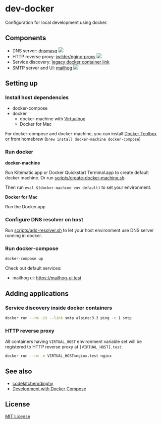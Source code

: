 # dev-docker

Configuration for local development using docker.

## Components

- DNS server: [dnsmasq](http://www.thekelleys.org.uk/dnsmasq/doc.html) [![](https://imagelayers.io/badge/andyshinn/dnsmasq:latest.svg)](https://imagelayers.io/?images=andyshinn/dnsmasq:latest 'Get your own badge on imagelayers.io')
- HTTP reverse proxy: [jwilder/nginx-proxy](https://github.com/jwilder/nginx-proxy) [![](https://imagelayers.io/badge/jwilder/nginx-proxy:latest.svg)](https://imagelayers.io/?images=jwilder/nginx-proxy:latest 'Get your own badge on imagelayers.io')
- Service discovery: [legacy docker container link](https://docs.docker.com/engine/userguide/networking/default_network/dockerlinks/)
- SMTP server and UI: [mailhog](https://github.com/mailhog/MailHog) [![](https://imagelayers.io/badge/mailhog/mailhog:latest.svg)](https://imagelayers.io/?images=mailhog/mailhog:latest 'Get your own badge on imagelayers.io')

## Setting up

### Install host dependencies

- docker-compose
- docker
  - docker-machine with [Virtualbox](https://www.virtualbox.org/)
  - Docker for Mac

For docker-compose and docker-machine, you can install [Docker Toolbox](https://www.docker.com/products/docker-toolbox) or from homebrew (`brew install docker-machine docker-compose`)

### Run docker

**docker-machine**

Run Kitematic.app or Docker Quickstart Terminal.app to create default docker machine. Or run [scripts/create-docker-machine.sh](scripts/create-docker-machine.sh).

Then run `eval $(docker-machine env default)` to set your environment.

**Docker for Mac**

Run the Docker.app

### Configure DNS resolver on host

Run [scripts/add-resolver.sh](scripts/add-resolver.sh) to let your host environment use DNS server running in docker.

### Run docker-compose

```sh
docker-compose up
```

Check out default services:

- mailhog ui: https://mailhog-ui.test

## Adding applications

### Service discovery inside docker containers

```sh
docker run --rm -it --link smtp alpine:3.3 ping -c 1 smtp
```

### HTTP reverse proxy

All containers having `VIRTUAL_HOST` environment variable set will be registered to HTTP reverse proxy at `[VIRTUAL_HOST].test`.

```sh
docker run --rm -e VIRTUAL_HOST=nginx.test nginx
```

## See also

- [codekitchen/dinghy](https://github.com/codekitchen/dinghy)
- [Development with Docker Compose](http://howtocookmicroservices.com/docker-compose/)

## License

[MIT License](https://opensource.org/licenses/MIT)
